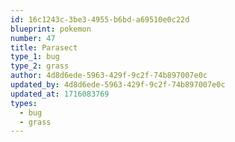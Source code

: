 ```yaml
---
id: 16c1243c-3be3-4955-b6bd-a69510e0c22d
blueprint: pokemon
number: 47
title: Parasect
type_1: bug
type_2: grass
author: 4d8d6ede-5963-429f-9c2f-74b897007e0c
updated_by: 4d8d6ede-5963-429f-9c2f-74b897007e0c
updated_at: 1716083769
types:
  - bug
  - grass
---
```

